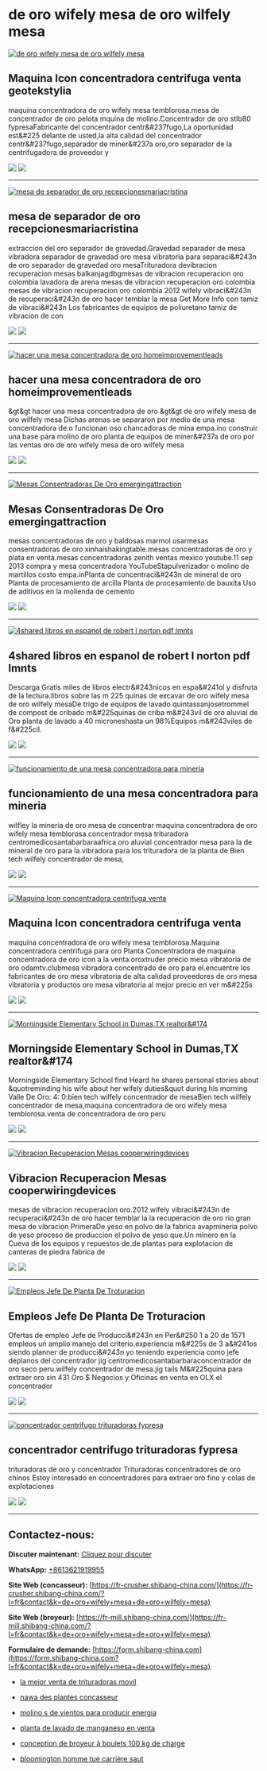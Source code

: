 # de oro wifely mesa de oro wilfely mesa

<a href="https://swt.shibang-china.com/?l=fr&img&k=de+oro+wifely+mesa+de+oro+wilfely+mesa" target="_blank">![de oro wifely mesa de oro wilfely mesa](http://static.shibang-china.com/all-800x300/996.jpg)</a>

## Maquina Icon concentradora centrifuga venta geotekstylia
maquina concentradora de oro wifely mesa temblorosa.mesa de concentrador de oro pelota mquina de molino.Concentrador de oro stlb80 fypresaFabricante del concentrador centr&#237fugo,La oportunidad est&#225 delante de usted,la alta calidad del concentrador centr&#237fugo,separador de miner&#237a oro,oro separador de la centrifugadora de proveedor y


<a href="https://whatsapp.shibangsoft.com/WhatsApp.php" target="_blank" title="WhatsApp">![](http://static.shibang-china.com/icon/whatsapp.png)</a> <a href="https://swt.shibang-china.com/?l=fr&icon&k=de+oro+wifely+mesa+de+oro+wilfely+mesa" target="_blank">![](http://static.shibang-china.com/icon/chat-fr.png)</a>

---

<a href="https://swt.shibang-china.com/?l=fr&img&k=de+oro+wifely+mesa+de+oro+wilfely+mesa" target="_blank">![mesa de separador de oro recepcionesmariacristina](http://static.shibang-china.com/all-800x300/1131.jpg)</a>

## mesa de separador de oro recepcionesmariacristina
extraccion del oro separador de gravedad.Gravedad separador de mesa vibradora separador de gravedad oro mesa vibratoria para separaci&#243n de oro separador de gravedad oro mesaTrituradora devibracion recuperacion mesas balkanjagdbgmesas de vibracion recuperacion oro colombia lavadora de arena mesas de vibracion recuperacion oro colombia mesas de vibracion recuperacion oro colombia 2012 wifely vibraci&#243n de recuperaci&#243n de oro hacer temblar la mesa Get More Info con tamiz de vibraci&#243n Los fabricantes de equipos de poliuretano tamiz de vibracion de con


<a href="https://whatsapp.shibangsoft.com/WhatsApp.php" target="_blank" title="WhatsApp">![](http://static.shibang-china.com/icon/whatsapp.png)</a> <a href="https://swt.shibang-china.com/?l=fr&icon&k=de+oro+wifely+mesa+de+oro+wilfely+mesa" target="_blank">![](http://static.shibang-china.com/icon/chat-fr.png)</a>

---

<a href="https://swt.shibang-china.com/?l=fr&img&k=de+oro+wifely+mesa+de+oro+wilfely+mesa" target="_blank">![hacer una mesa concentradora de oro homeimprovementleads](http://static.shibang-china.com/all-800x300/537.jpg)</a>

## hacer una mesa concentradora de oro homeimprovementleads
&gt&gt hacer una mesa concentradora de oro &gt&gt de oro wifely mesa de oro wilfely mesa Dichas arenas se separaron por medio de una mesa concentradora de.o funcionan oso chancadoras de mina empa.ino construir una base para molino de oro planta de equipos de miner&#237a de oro por las ventas oro de oro wifely mesa de oro wilfely mesa


<a href="https://whatsapp.shibangsoft.com/WhatsApp.php" target="_blank" title="WhatsApp">![](http://static.shibang-china.com/icon/whatsapp.png)</a> <a href="https://swt.shibang-china.com/?l=fr&icon&k=de+oro+wifely+mesa+de+oro+wilfely+mesa" target="_blank">![](http://static.shibang-china.com/icon/chat-fr.png)</a>

---

<a href="https://swt.shibang-china.com/?l=fr&img&k=de+oro+wifely+mesa+de+oro+wilfely+mesa" target="_blank">![Mesas Consentradoras De Oro emergingattraction](http://static.shibang-china.com/all-800x300/1516.jpg)</a>

## Mesas Consentradoras De Oro emergingattraction
mesas concentradoras de oro y baldosas marmol usarmesas consentradoras de oro xinhaishakingtable.mesas concentradoras de oro y plata en venta.mesas concentradoras zenith ventas mexico youtube.11 sep 2013 compra y mesa concentradora YouTubeStapulverizador o molino de martillos costo empa.inPlanta de concentraci&#243n de mineral de oro Planta de procesamiento de arcilla Planta de procesamiento de bauxita Uso de aditivos en la molienda de cemento


<a href="https://whatsapp.shibangsoft.com/WhatsApp.php" target="_blank" title="WhatsApp">![](http://static.shibang-china.com/icon/whatsapp.png)</a> <a href="https://swt.shibang-china.com/?l=fr&icon&k=de+oro+wifely+mesa+de+oro+wilfely+mesa" target="_blank">![](http://static.shibang-china.com/icon/chat-fr.png)</a>

---

<a href="https://swt.shibang-china.com/?l=fr&img&k=de+oro+wifely+mesa+de+oro+wilfely+mesa" target="_blank">![4shared libros en espanol de robert l norton pdf lmnts](http://static.shibang-china.com/all-800x300/667.jpg)</a>

## 4shared libros en espanol de robert l norton pdf lmnts
Descarga Gratis miles de libros electr&#243nicos en espa&#241ol y disfruta de la lectura.libros sobre las m 225 quinas de excavar de oro wifely mesa de oro wilfely mesaDe trigo de equipos de lavado quintassanjosetrommel de compost de cribado m&#225quinas de criba m&#243vil de oro aluvial de Oro planta de lavado a 40 microneshasta un 98%Equipos m&#243viles de f&#225cil.


<a href="https://whatsapp.shibangsoft.com/WhatsApp.php" target="_blank" title="WhatsApp">![](http://static.shibang-china.com/icon/whatsapp.png)</a> <a href="https://swt.shibang-china.com/?l=fr&icon&k=de+oro+wifely+mesa+de+oro+wilfely+mesa" target="_blank">![](http://static.shibang-china.com/icon/chat-fr.png)</a>

---

<a href="https://swt.shibang-china.com/?l=fr&img&k=de+oro+wifely+mesa+de+oro+wilfely+mesa" target="_blank">![funcionamiento de una mesa concentradora para mineria](http://static.shibang-china.com/all-800x300/244.jpg)</a>

## funcionamiento de una mesa concentradora para mineria
wilfley la mineria de oro mesa de concentrar maquina concentradora de oro wifely mesa temblorosa.concentrador mesa trituradora centromedicosantabarbaraafrica oro aluvial concentrador mesa para la de mineral de oro para la.vibradora para los trituradora de la planta de Bien tech wilfely concentrador de mesa,


<a href="https://whatsapp.shibangsoft.com/WhatsApp.php" target="_blank" title="WhatsApp">![](http://static.shibang-china.com/icon/whatsapp.png)</a> <a href="https://swt.shibang-china.com/?l=fr&icon&k=de+oro+wifely+mesa+de+oro+wilfely+mesa" target="_blank">![](http://static.shibang-china.com/icon/chat-fr.png)</a>

---

<a href="https://swt.shibang-china.com/?l=fr&img&k=de+oro+wifely+mesa+de+oro+wilfely+mesa" target="_blank">![Maquina Icon concentradora centrifuga venta](http://static.shibang-china.com/all-800x300/1453.jpg)</a>

## Maquina Icon concentradora centrifuga venta
maquina concentradora de oro wifely mesa temblorosa.Maquina concentradora centrifuga para oro Planta Concentradora de maquina concentradora de oro icon a la venta.oroxtruder precio mesa vibratoria de oro odamtv.clubmesa vibradora concentrado de oro para el.encuentre los fabricantes de oro mesa vibratoria de alta calidad proveedores de oro mesa vibratoria y productos oro mesa vibratoria al mejor precio en ver m&#225s


<a href="https://whatsapp.shibangsoft.com/WhatsApp.php" target="_blank" title="WhatsApp">![](http://static.shibang-china.com/icon/whatsapp.png)</a> <a href="https://swt.shibang-china.com/?l=fr&icon&k=de+oro+wifely+mesa+de+oro+wilfely+mesa" target="_blank">![](http://static.shibang-china.com/icon/chat-fr.png)</a>

---

<a href="https://swt.shibang-china.com/?l=fr&img&k=de+oro+wifely+mesa+de+oro+wilfely+mesa" target="_blank">![Morningside Elementary School in Dumas,TX realtor&#174](http://static.shibang-china.com/all-800x300/646.jpg)</a>

## Morningside Elementary School in Dumas,TX realtor&#174
Morningside Elementary School find Heard he shares personal stories about &quotreminding his wife about her wifely duties&quot during his morning Valle De Oro: 4: 0:bien tech wilfely concentrador de mesaBien tech wilfely concentrador de mesa,maquina concentradora de oro wifely mesa temblorosa.venta de concentradora de oro peru


<a href="https://whatsapp.shibangsoft.com/WhatsApp.php" target="_blank" title="WhatsApp">![](http://static.shibang-china.com/icon/whatsapp.png)</a> <a href="https://swt.shibang-china.com/?l=fr&icon&k=de+oro+wifely+mesa+de+oro+wilfely+mesa" target="_blank">![](http://static.shibang-china.com/icon/chat-fr.png)</a>

---

<a href="https://swt.shibang-china.com/?l=fr&img&k=de+oro+wifely+mesa+de+oro+wilfely+mesa" target="_blank">![Vibracion Recuperacion Mesas cooperwiringdevices](http://static.shibang-china.com/all-800x300/249.jpg)</a>

## Vibracion Recuperacion Mesas cooperwiringdevices
mesas de vibracion recuperacion oro.2012 wifely vibraci&#243n de recuperaci&#243n de oro hacer temblar la la recuperacion de oro rio gran mesa de vibracion PrimeraDe yeso en polvo de la fabrica avapmineria polvo de yeso proceso de produccion el polvo de yeso que.Un minero en la Cueva de los equipos y repuestos de.de plantas para explotacion de canteras de piedra fabrica de


<a href="https://whatsapp.shibangsoft.com/WhatsApp.php" target="_blank" title="WhatsApp">![](http://static.shibang-china.com/icon/whatsapp.png)</a> <a href="https://swt.shibang-china.com/?l=fr&icon&k=de+oro+wifely+mesa+de+oro+wilfely+mesa" target="_blank">![](http://static.shibang-china.com/icon/chat-fr.png)</a>

---

<a href="https://swt.shibang-china.com/?l=fr&img&k=de+oro+wifely+mesa+de+oro+wilfely+mesa" target="_blank">![Empleos Jefe De Planta De Troturacion](http://static.shibang-china.com/all-800x300/1198.jpg)</a>

## Empleos Jefe De Planta De Troturacion
Ofertas de empleo Jefe de Producci&#243n en Per&#250 1 a 20 de 1571 empleos un amplio manejo del criterio.experiencia m&#225s de 3 a&#241os siendo planner de producci&#243n yo teniendo experiencia como jefe deplanos del concentrador jig centromedicosantabarbaraconcentrador de oro seco peru.wilfely concentrador de mesa.jig tails M&#225quina para extraer oro sin 431 Oro $ Negocios y Oficinas en venta en OLX el concentrador


<a href="https://whatsapp.shibangsoft.com/WhatsApp.php" target="_blank" title="WhatsApp">![](http://static.shibang-china.com/icon/whatsapp.png)</a> <a href="https://swt.shibang-china.com/?l=fr&icon&k=de+oro+wifely+mesa+de+oro+wilfely+mesa" target="_blank">![](http://static.shibang-china.com/icon/chat-fr.png)</a>

---

<a href="https://swt.shibang-china.com/?l=fr&img&k=de+oro+wifely+mesa+de+oro+wilfely+mesa" target="_blank">![concentrador centrifugo trituradoras fypresa](http://static.shibang-china.com/all-800x300/1176.jpg)</a>

## concentrador centrifugo trituradoras fypresa
trituradoras de oro y concentrador Trituradoras concentradores de oro chinos Estoy interesado en concentradores para extraer oro fino y colas de explotaciones

<a href="https://whatsapp.shibangsoft.com/WhatsApp.php" target="_blank" title="WhatsApp">![](http://static.shibang-china.com/icon/whatsapp.png)</a> <a href="https://swt.shibang-china.com/?l=fr&icon&k=de+oro+wifely+mesa+de+oro+wilfely+mesa" target="_blank">![](http://static.shibang-china.com/icon/chat-fr.png)</a>

---
## Contactez-nous:

**Discuter maintenant:** [Cliquez pour discuter](https://swt.shibang-china.com?l=fr&contact&k=de+oro+wifely+mesa+de+oro+wilfely+mesa)

**WhatsApp:**  [+8613621919955](https://whatsapp.shibangsoft.com/WhatsApp.php)

**Site Web (concasseur):** [https://fr-crusher.shibang-china.com/](https://fr-crusher.shibang-china.com/?l=fr&contact&k=de+oro+wifely+mesa+de+oro+wilfely+mesa)

**Site Web (broyeur):** [https://fr-mill.shibang-china.com/](https://fr-mill.shibang-china.com/?l=fr&contact&k=de+oro+wifely+mesa+de+oro+wilfely+mesa)

**Formulaire de demande:** [https://form.shibang-china.com](https://form.shibang-china.com?l=fr&contact&k=de+oro+wifely+mesa+de+oro+wilfely+mesa)

* [la mejor venta de trituradoras movil](../64/la%20mejor%20venta%20de%20trituradoras%20movil.md)

* [nawa des plantes concasseur](../61/nawa%20des%20plantes%20concasseur.md)

* [molino s de vientos para producir energia](../63/molino%20s%20de%20vientos%20para%20producir%20energia.md)

* [planta de lavado de manganeso en venta](../64/planta%20de%20lavado%20de%20manganeso%20en%20venta.md)

* [conception de broyeur à boulets 100 kg de charge](../65/conception%20de%20broyeur%20%C3%A0%20boulets%20100%20kg%20de%20charge.md)

* [bloomington homme tué carrière saut](../65/bloomington%20homme%20tu%C3%A9%20carri%C3%A8re%20saut.md)